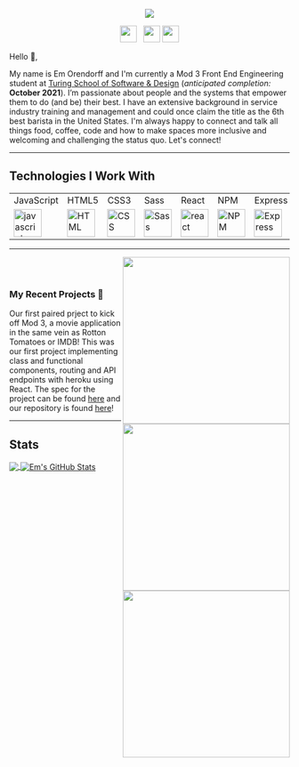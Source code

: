 <p align='center'>
   <img src='https://user-images.githubusercontent.com/77934658/124954803-1864f200-dfdc-11eb-978b-e2f3530a7077.png'>
</p>



<p align='center'>
<a href="https://dev.to/emorendorff"><img height="30" src="https://user-images.githubusercontent.com/77934658/124979734-0ba2c700-dff9-11eb-8fdd-2133b98d40ab.png"></a>&nbsp;&nbsp;
<a href="https://www.instagram.com/darkclothesnostain/"><img height="30" src="https://user-images.githubusercontent.com/77934658/124979032-2a548e00-dff8-11eb-8de5-466e310b49f9.png"></a>
<a href='www.linkedin.com/in/em-orendorff-2a2b4987'><img height="30" src="https://user-images.githubusercontent.com/77934658/124978588-97b3ef00-dff7-11eb-85fa-38dcd207f95a.png"></a> <br>
</p>

Hello 👋,

My name is Em Orendorff and I'm currently a Mod 3 Front End Engineering student at [Turing School of Software & Design](https://turing.edu/) (*anticipated completion:* **October 2021**).  I’m passionate about people and the systems that empower them to do (and be) their best. I have an extensive background in service industry training and management and could once claim the title as the 6th best barista in the United States. I'm always happy to connect and talk all things food, coffee, code and how to make spaces more inclusive and welcoming and challenging the status quo. Let's connect! 

  ---
  ## Technologies I Work With
 <table>
    <tr>
        <td>JavaScript</td>
        <td>HTML5</td>
        <td>CSS3</td>
        <td>Sass</td>
        <td>React</td>
      <!--      <td>Router</td> --> 
        <td>NPM</td>
        <td>Express</td>
        <td>Cypress</td>
        <td>Mocha</td>
<!--         <td>Heroku</td> -->
    </tr>
    <tr>
        <td><img src="https://github.com/tkswann2/tech-logos/blob/master/jslogo.png" alt="javascript" width="50" height="auto" /></td>
        <td><img src="https://github.com/tkswann2/tech-logos/blob/master/html5.png" alt="HTML" width="50" height="auto" /></td>
        <td><img src="https://github.com/tkswann2/tech-logos/blob/master/css3.png" alt="CSS" width="50" height="auto" /></td>
        <td><img src="https://github.com/tkswann2/tech-logos/blob/master/sass.png" alt="Sass" width="50" height="auto" /></td>
        <td><img src="https://github.com/tkswann2/tech-logos/blob/master/react.png" alt="react" width="50" height="auto" /></td>
<!--         <td><img src="https://user-images.githubusercontent.com/73092355/119361186-9d808b80-bc68-11eb-97ee-05bde2700716.png" alt="router" width="50" height="auto" /></td> --> 
        <td><img src="https://github.com/tkswann2/tech-logos/blob/master/npm.png" alt="NPM" width="50" height="auto" /></td>
         <td><img src="https://github.com/tkswann2/tech-logos/blob/master/express.png" alt="Express" width="50" height="auto" /></td>
        <td><img src="https://user-images.githubusercontent.com/73092355/119361263-b5f0a600-bc68-11eb-9f41-8e10aa013e7a.png" alt="Cypress" width="50" height="auto" /></td>
        <td><img src="https://github.com/tkswann2/tech-logos/blob/master/mocha.png" alt="Mocha" width="50" height="auto" /></td>
<!--         <td><img src="https://user-images.githubusercontent.com/73092355/119402483-3bd91500-bc9a-11eb-9465-edf38b6a68d3.png" alt="Heroku" width="50" height="auto"/> </td> -->
    </tr>
</table>

 ---

<p>
  <a href="https://github.com/Meekb/rancid-tomatillos"><img width="300" align='right' src="https://user-images.githubusercontent.com/77934658/126238800-2b8e9131-3825-4ff7-9da4-ed11bb2b9f26.gif"></a> <br>
 <a href="https://github.com/Meekb/rancid-tomatillos"><img width="300" align='right' src="https://user-images.githubusercontent.com/77934658/126238817-f279d2e9-43bf-4ae1-ad6b-9624c354d253.gif"></a> <br>
   <a href="https://github.com/Meekb/rancid-tomatillos"><img width="300" align='right' src="https://user-images.githubusercontent.com/77934658/126238835-e09bf94c-874e-4b71-a121-1e5c7e0ac6c3.gif"></a> 
</p>

### My Recent Projects 🌱

Our first paired prject to kick off Mod 3, a movie application in the same vein as Rotton Tomatoes or IMDB! This was our first project implementing class and functional components, routing and API endpoints with heroku using React. The spec for the project can be found [here](https://frontend.turing.edu/projects/module-3/rancid-tomatillos-v3.html) and our repository is found [here](https://github.com/Meekb/rancid-tomatillos)! <br> 

  

--- 
## Stats

<a href="https://github.com/emorendorff">
  <img align="center" src="https://github-readme-stats.vercel.app/api/top-langs/?username=emorendorff&hide=java,html,tex&title_color=ffffff&text_color=c9cacc&icon_color=2bbc8a&bg_color=1d1f21&langs_count=3" />
</a>
<a href="https://github.com/emorendorff">
  <img align="center" src="https://github-readme-stats.vercel.app/api?username=emorendorff&show_icons=true&line_height=27&count_private=true&title_color=ffffff&text_color=c9cacc&icon_color=2bbc8a&bg_color=1d1f21" alt="Em's GitHub Stats" />
</a>  
<br>
<br>
<br>
